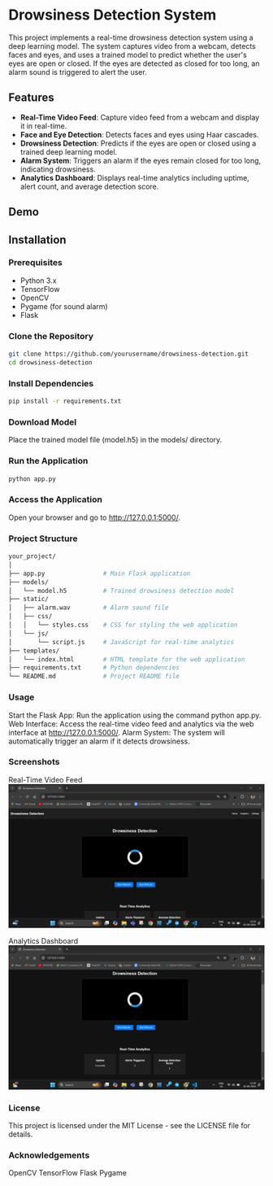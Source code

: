 # Drowsiness Detection System

This project implements a real-time drowsiness detection system using a deep learning model. The system captures video from a webcam, detects faces and eyes, and uses a trained model to predict whether the user's eyes are open or closed. If the eyes are detected as closed for too long, an alarm sound is triggered to alert the user.

## Features

- **Real-Time Video Feed**: Capture video feed from a webcam and display it in real-time.
- **Face and Eye Detection**: Detects faces and eyes using Haar cascades.
- **Drowsiness Detection**: Predicts if the eyes are open or closed using a trained deep learning model.
- **Alarm System**: Triggers an alarm if the eyes remain closed for too long, indicating drowsiness.
- **Analytics Dashboard**: Displays real-time analytics including uptime, alert count, and average detection score.

## Demo

<!-- Add a link to the demo or a gif showcasing the project -->

## Installation

### Prerequisites

- Python 3.x
- TensorFlow
- OpenCV
- Pygame (for sound alarm)
- Flask

### Clone the Repository

```bash
git clone https://github.com/yourusername/drowsiness-detection.git
cd drowsiness-detection
```

### Install Dependencies
```bash
pip install -r requirements.txt
```
### Download Model
Place the trained model file (model.h5) in the models/ directory.

### Run the Application
```bash
python app.py
```
### Access the Application
Open your browser and go to http://127.0.0.1:5000/.

### Project Structure
```bash
your_project/
│
├── app.py                # Main Flask application
├── models/
│   └── model.h5          # Trained drowsiness detection model
├── static/
│   ├── alarm.wav         # Alarm sound file
│   ├── css/
│   │   └── styles.css    # CSS for styling the web application
│   └── js/
│       └── script.js     # JavaScript for real-time analytics
├── templates/
│   └── index.html        # HTML template for the web application
├── requirements.txt      # Python dependencies
└── README.md             # Project README file
```
### Usage
Start the Flask App: Run the application using the command python app.py.
Web Interface: Access the real-time video feed and analytics via the web interface at http://127.0.0.1:5000/.
Alarm System: The system will automatically trigger an alarm if it detects drowsiness.
### Screenshots
Real-Time Video Feed
  ![Real-Time Video Feed](https://github.com/himanshudash132/flask_project_Driver-Drowsiness-Detection-using-Deep-Learning/blob/main/image%20results/1.png)
  
Analytics Dashboard
  ![Real-Time Video Feed-Screenshot](https://github.com/himanshudash132/flask_project_Driver-Drowsiness-Detection-using-Deep-Learning/blob/main/image%20results/2.png)
### License
This project is licensed under the MIT License - see the LICENSE file for details.

### Acknowledgements
OpenCV
TensorFlow
Flask
Pygame
